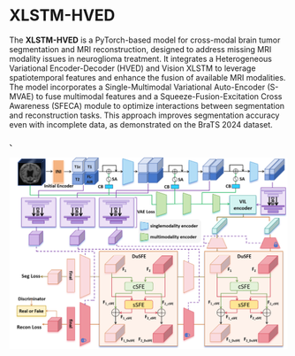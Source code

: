 # **XLSTM-HVED**
The **XLSTM-HVED** is a PyTorch-based model for cross-modal brain tumor segmentation and MRI reconstruction, designed to address missing MRI modality issues in neuroglioma treatment. It integrates a Heterogeneous Variational Encoder-Decoder (HVED) and Vision XLSTM to leverage spatiotemporal features and enhance the fusion of available MRI modalities. The model incorporates a Single-Multimodal Variational Auto-Encoder (S-MVAE) to fuse multimodal features and a Squeeze-Fusion-Excitation Cross Awareness (SFECA) module to optimize interactions between segmentation and reconstruction tasks. This approach improves segmentation accuracy even with incomplete data, as demonstrated on the BraTS 2024 dataset​.

、<br><br>
![](./imgs/model.png)
<br><br>

